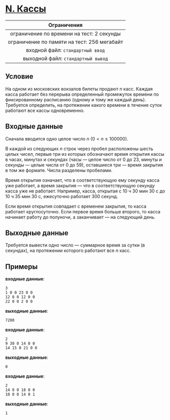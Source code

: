 # [N. Кассы](TaskN.java)

| Ограничения                                 |
|:-------------------------------------------:|
| ограничение по времени на тест: 2 секунды   |
| ограничение по памяти на тест: 256 мегабайт |
| входной файл: `стандартный ввод`            |
| выходной файл: `стандартный вывод`          |

## Условие

На одном из московских вокзалов билеты продают $n$ касс. Каждая касса работает без перерыва определенный промежуток времени по фиксированному расписанию (одному и тому же каждый день). Требуется определить, на протяжении какого времени в течение суток работают все кассы одновременно.

## Входные данные

Сначала вводится одно целое число $n$ $(0 < n \leqslant 100000)$.

В каждой из следующих $n$ строк через пробел расположены шесть целых чисел, первые три из которых обозначают время открытия кассы в часах, минутах и секундах (часы — целое число от 0 до 23, минуты и секунды — целые числа от 0 до 59), оставшиеся три — время закрытия в том же формате. Числа разделены пробелами.

Время открытия означает, что в соответствующую ему секунду касса уже работает, а время закрытия — что в соответствующую секунду касса уже не работает. Например, касса, открытая с 10 ч 30 мин 30 с до 10 ч 35 мин 30 с, ежесуточно работает 300 секунд.

Если время открытия совпадает с временем закрытия, то касса работает круглосуточно. Если первое время больше второго, то касса начинает работу до полуночи, а заканчивает — на следующий день.

## Выходные данные

Требуется вывести одно число — суммарное время за сутки (в секундах), на протяжении которого работают все $n$ касс.

## Примеры

**входные данные**:

```text
3
1 0 0 23 0 0
12 0 0 12 0 0
22 0 0 2 0 0
```

**выходные данные**:

```text
7200
```

**входные данные**:

```text
2
9 30 0 14 0 0
14 15 0 21 0 0
```

**выходные данные**:

```text
0
```

**входные данные**:

```text
2
14 0 0 18 0 0
10 0 0 14 0 1
```

**выходные данные**:

```text
1
```
